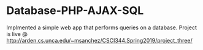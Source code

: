 # Database-PHP-AJAX-SQL
Implmented a simple web app that performs queries on a database.
Project is live @ http://arden.cs.unca.edu/~msanchez/CSCI344.Spring2019/project_three/

